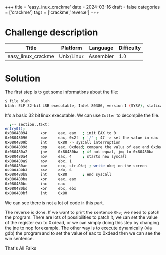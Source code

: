 +++
title = 'easy_linux_crackme'
date = 2024-03-16
draft = false
categories = ['crackme']
tags = ['crackme','reverse']
+++

# Challenge description

Title               | Platform   | Language  | Difficulty
--------------------|------------|-----------|------------
easy_linux_crackme  | Unix/Linux | Assembler | 1.0

# Solution

The first step is to get some informations about the file:

```bash
$ file blah
blah: ELF 32-bit LSB executable, Intel 80386, version 1 (SYSV), statically linked, stripped
```

It's a basic 32 bit linux executable.
We can use `Cutter` to decompile the file.

```bash
  ;-- section..text:
entry0();
0x08048094      xor     eax, eax   ; init EAX to 0
0x08048096      mov     eax, 0x2f  ; '/' ; 47 -> set the value in eax
0x0804809b      int     0x80 -> syscall interruption
0x0804809d      cmp     eax, 0xdead; compare the value of eax and 0xdead
0x080480a2      jne     0x80480ba  ; if not equal, jmp to 0x80480ba
0x080480a4      mov     eax, 4     ; starts new syscall
0x080480a9      mov     ebx, 1
0x080480ae      mov     ecx, str.Okej ; write okej on the screen
0x080480b3      mov     edx, 6
0x080480b8      int     0x80       ; end syscall
0x080480ba      xor     eax, eax
0x080480bc      inc     eax
0x080480bd      xor     ebx, ebx
0x080480bf      int     0x80
```

We can see there is not a lot of code in this part.

The reverse is done. If we want to print the sentence `Okej` we need to patch the program.
There are lots of possibilities to patch it, we can set the value of the register eax to 0xdead, or we can simply doing this step by changing the jne to nop for example.
The other way is to execute dynamically (via gdb) the program and to set the value of eax to 0xdead then we can see the win sentence.

That's All Falks
